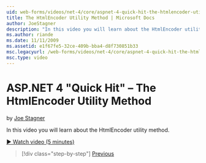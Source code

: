 ```yaml
---
uid: web-forms/videos/net-4/core/aspnet-4-quick-hit-the-htmlencoder-utility-method
title: The HtmlEncoder Utility Method | Microsoft Docs
author: JoeStagner
description: "In this video you will learn about the HtmlEncoder utility method."
ms.author: riande
ms.date: 11/11/2009
ms.assetid: e1f67fe5-32ce-409b-bba4-d8f730851b33
msc.legacyurl: /web-forms/videos/net-4/core/aspnet-4-quick-hit-the-htmlencoder-utility-method
msc.type: video
---
```

# ASP.NET 4 "Quick Hit" – The HtmlEncoder Utility Method

by [Joe Stagner](https://github.com/JoeStagner)

In this video you will learn about the HtmlEncoder utility method.

[&#9654; Watch video (5 minutes)](https://channel9.msdn.com/Blogs/ASP-NET-Site-Videos/aspnet-4-quick-hit-the-htmlencoder-utility-method)

> [!div class="step-by-step"]
> [Previous](aspnet-4-quick-hit-predictable-client-ids.md)
